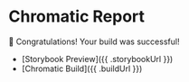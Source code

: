# Chromatic Report

🚀 Congratulations! Your build was successful!

- [Storybook Preview]({{ .storybookUrl }})
- [Chromatic Build]({{ .buildUrl }})
